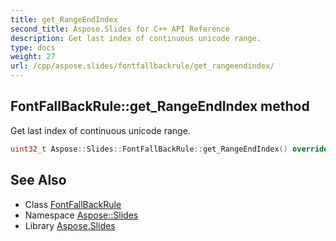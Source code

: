 ```yaml
---
title: get_RangeEndIndex
second_title: Aspose.Slides for C++ API Reference
description: Get last index of continuous unicode range.
type: docs
weight: 27
url: /cpp/aspose.slides/fontfallbackrule/get_rangeendindex/
---
```

## FontFallBackRule::get_RangeEndIndex method


Get last index of continuous unicode range.

```cpp
uint32_t Aspose::Slides::FontFallBackRule::get_RangeEndIndex() override
```

## See Also

* Class [FontFallBackRule](../)
* Namespace [Aspose::Slides](../../)
* Library [Aspose.Slides](../../../)
